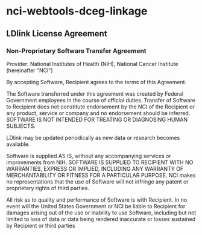 # nci-webtools-dceg-linkage
## LDlink License Agreement

### Non-Proprietary Software Transfer Agreement

Provider: National Institutes of Health (NIH), National Cancer Institute (hereinafter "NCI")

By accepting Software, Recipient agrees to the terms of this Agreement.

The Software transferred under this agreement was created by Federal Government employees in the course of official duties. Transfer of Software to Recipient does not constitute endorsement by the NCI of the Recipient or any product, service or company and no endorsement should be inferred. SOFTWARE IS NOT INTENDED FOR TREATING OR DIAGNOSING HUMAN SUBJECTS.

LDlink may be updated periodically as new data or research becomes available.

Software is supplied AS IS, without any accompanying services or improvements from NIH. SOFTWARE IS SUPPLIED TO RECIPIENT WITH NO WARRANTIES, EXPRESS OR IMPLIED, INCLUDING ANY WARRANTY OF MERCHANTABILITY OR FITNESS FOR A PARTICULAR PURPOSE. NCI makes no representations that the use of Software will not infringe any patent or proprietary rights of third parties.

All risk as to quality and performance of Software is with Recipient. In no event will the United States Government or NCI be liable to Recipient for damages arising out of the use or inability to use Software, including but not limited to loss of data or data being rendered inaccurate or losses sustained by Recipient or third parties
